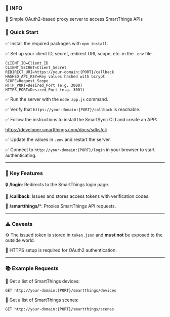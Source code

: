 ### 📌 INFO
🔧 Simple OAuth2-based proxy server to access SmartThings APIs

### 🚀 Quick Start

✅ Install the required packages with `npm install`.

✅ Set up your client ID, secret, redirect URI, scope, etc. in the `.env` file.

```
CLIENT_ID=Client_ID
CLIENT_SECRET=Client_Secret
REDIRECT_URI=https://your-domain:{PORT}/callback
HASHED_API_KEY=Key values hashed with bcrypt
SCOPE=Request_Scope
HTTP_PORT=Desired_Port (e.g. 3000)
HTTPS_PORT=Desired_Port (e.g. 3001)
```

✅ Run the server with the `node app.js` command.

✅ Verify that `https://your-domain:{PORT}/callback` is reachable.

✅ Follow the instructions to install the SmartSync CLI and create an APP:

https://developer.smartthings.com/docs/sdks/cli

✅ Update the values in `.env` and restart the server.

✅ Connect to `http://your-domain:{PORT}/login` in your browser to start authenticating.

---

### 🔑 Key Features

🔒 **/login**: Redirects to the SmartThings login page.

🔑 **/callback**: Issues and stores access tokens with verification codes.

🔗 **/smartthings/***: Proxies SmartThings API requests.

---

### ⚠️ Caveats

⚙️ The issued token is stored in `token.json` and **must not** be exposed to the outside world.

🔐 HTTPS setup is required for OAuth2 authentication.

---

### 📚 Example Requests

📝 Get a list of SmartThings devices:

```
GET http://your-domain:{PORT}/smartthings/devices
```

📝 Get a list of SmartThings scenes:

```
GET http://your-domain:{PORT}/smartthings/scenes
```
